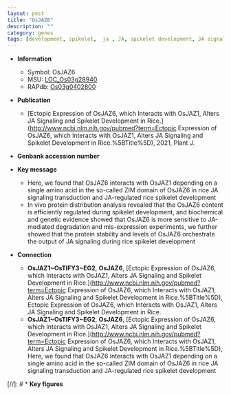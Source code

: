 ```yaml
---
layout: post
title: "OsJAZ6"
description: ""
category: genes
tags: [development, spikelet,  ja , JA, spikelet development, JA signaling]
---
```


* **Information**  
    + Symbol: OsJAZ6  
    + MSU: [LOC_Os03g28940](http://rice.uga.edu/cgi-bin/ORF_infopage.cgi?orf=LOC_Os03g28940)  
    + RAPdb: [Os03g0402800](http://rapdb.dna.affrc.go.jp/viewer/gbrowse_details/irgsp1?name=Os03g0402800)  

* **Publication**  
    + [Ectopic Expression of OsJAZ6, which Interacts with OsJAZ1, Alters JA Signaling and Spikelet Development in Rice.](http://www.ncbi.nlm.nih.gov/pubmed?term=Ectopic Expression of OsJAZ6, which Interacts with OsJAZ1, Alters JA Signaling and Spikelet Development in Rice.%5BTitle%5D), 2021, Plant J.

* **Genbank accession number**  

* **Key message**  
    + Here, we found that OsJAZ6 interacts with OsJAZ1 depending on a single amino acid in the so-called ZIM domain of OsJAZ6 in rice JA signaling transduction and JA-regulated rice spikelet development
    + In vivo protein distribution analysis revealed that the OsJAZ6 content is efficiently regulated during spikelet development, and biochemical and genetic evidence showed that OsJAZ6 is more sensitive to JA-mediated degradation and mis-expression experiments, we further showed that the protein stability and levels of OsJAZ6 orchestrate the output of JA signaling during rice spikelet development

* **Connection**  
    + __OsJAZ1~OsTIFY3~EG2__, __OsJAZ6__, [Ectopic Expression of OsJAZ6, which Interacts with OsJAZ1, Alters JA Signaling and Spikelet Development in Rice.](http://www.ncbi.nlm.nih.gov/pubmed?term=Ectopic Expression of OsJAZ6, which Interacts with OsJAZ1, Alters JA Signaling and Spikelet Development in Rice.%5BTitle%5D), Ectopic Expression of OsJAZ6, which Interacts with OsJAZ1, Alters JA Signaling and Spikelet Development in Rice.
    + __OsJAZ1~OsTIFY3~EG2__, __OsJAZ6__, [Ectopic Expression of OsJAZ6, which Interacts with OsJAZ1, Alters JA Signaling and Spikelet Development in Rice.](http://www.ncbi.nlm.nih.gov/pubmed?term=Ectopic Expression of OsJAZ6, which Interacts with OsJAZ1, Alters JA Signaling and Spikelet Development in Rice.%5BTitle%5D),  Here, we found that OsJAZ6 interacts with OsJAZ1 depending on a single amino acid in the so-called ZIM domain of OsJAZ6 in rice JA signaling transduction and JA-regulated rice spikelet development

[//]: # * **Key figures**  


